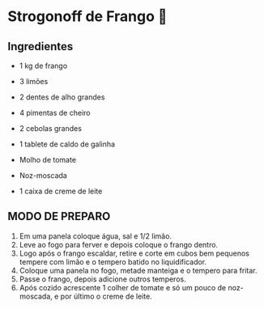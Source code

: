 # Strogonoff de Frango :chicken:

## Ingredientes

- 1 kg de frango

- 3 limões
- 2 dentes de alho grandes
- 4 pimentas de cheiro
- 2 cebolas grandes
- 1 tablete de caldo de galinha
- Molho de tomate
- Noz-moscada
- 1 caixa de creme de leite

## MODO DE PREPARO

1. Em uma panela coloque água, sal e 1/2 limão.
2. Leve ao fogo para ferver e depois coloque o frango dentro.
3. Logo após o frango escaldar, retire e corte em cubos bem pequenos tempere com limão e o tempero batido no liquidificador.
4. Coloque uma panela no fogo, metade manteiga e o tempero para fritar.
5. Passe o frango, depois adicione outros temperos.
6. Após cozido acrescente 1 colher de tomate e só um pouco de noz-moscada, e por último o creme de leite.











  